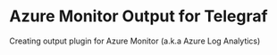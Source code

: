 # Azure Monitor Output for Telegraf
Creating output plugin for Azure Monitor (a.k.a  Azure Log Analytics)
